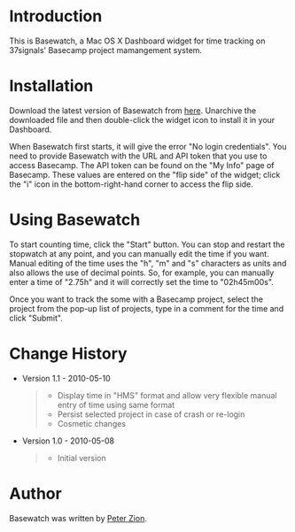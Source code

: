 # Introduction #

This is Basewatch, a Mac OS X Dashboard widget for time tracking on
37signals' Basecamp project mamangement system.

# Installation #

Download the latest version of Basewatch from [here](http://github.com/pzion/Basewatch/downloads).  Unarchive the downloaded file and then double-click the widget icon to install it in your Dashboard.

When Basewatch first starts, it will give the error "No login credentials".  You need to provide Basewatch with the URL and API token that you use to access Basecamp.  The API token can be found on the "My Info" page of Basecamp.  These values are entered on the "flip side" of the widget; click the "i" icon in the bottom-right-hand corner to access the flip side.

# Using Basewatch #

To start counting time, click the "Start" button.  You can stop and restart the
stopwatch at any point, and you can manually edit the time if you want.  Manual editing of the time
uses the "h", "m" and "s" characters as units and also allows the use of decimal points.
So, for example, you can manually enter a time of "2.75h" and it will correctly set the time to
"02h45m00s".

Once you want to track the some with a Basecamp project, select the project
from the pop-up list of projects, type in a comment for the time and click "Submit".

# Change History #
- Version 1.1 - 2010-05-10
  >  - Display time in "HMS" format and allow very flexible manual entry of time using same format
  >  - Persist selected project in case of crash or re-login
  >  - Cosmetic changes
- Version 1.0 - 2010-05-08
  >  - Initial version

# Author #

Basewatch was written by [Peter Zion](mailto:peter.zion@gmail.com).
